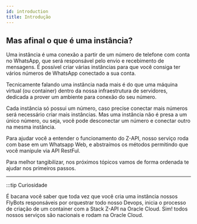 ```yaml
---
id: introduction
title: Introdução
---
```


## Mas afinal o que é uma instância?

Uma instância é uma conexão a partir de um número de telefone com conta no WhatsApp, que será responsável pelo envio e recebimento de mensagens. É possível criar várias instâncias para que você consiga ter vários números de WhatsApp conectado a sua conta.

Tecnicamente falando uma instância nada mais é do que uma máquina virtual (ou container) dentro da nossa infraestrutura de servidores, dedicada a prover um ambiente para conexão do seu número.

Cada instância só possui um número, caso precise conectar mais números será necessário criar mais instâncias. Mas uma instância não é presa a um único número, ou seja, você pode desconectar um número e conectar outro na mesma instância.

Para ajudar você a entender o funcionamento do Z-API, nosso serviço roda com base em um Whatsapp Web, e abstraímos os métodos permitindo que você manipule via API RestFul.

Para melhor tangibilizar, nos próximos tópicos vamos de forma ordenada te ajudar nos primeiros passos.

---

:::tip Curiosidade

É bacana você saber que toda vez que você cria uma instância nossos FlyBots responsáveis por orquestrar todo nosso Devops, inicia o processo de criação de um container com a Stack Z-API na Oracle Cloud. Sim! todos nossos serviços são nacionais e rodam na Oracle Cloud.
